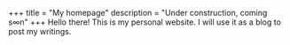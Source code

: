 +++
title = "My homepage"
description = "Under construction, coming s∞n"
+++
Hello there! This is my personal website. I will use it as a blog to post my writings.